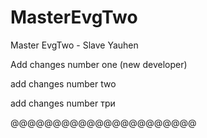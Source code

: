 # MasterEvgTwo
Master EvgTwo - Slave Yauhen

Add changes number one (new developer)

add changes number two

add changes number три

@@@@@@@@@@@@@@@@@@@@@@
